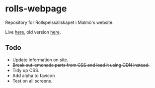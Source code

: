 # rolls-webpage

Repository for Rollspelssällskapet i Malmö's website.

Live [here](https://rollspelssallskapet.github.io/rolls-web/), old version [here](http://rollspelssallskapet.se/).

## Todo
* Update information on site.
* ~~Break out lemonade parts from CSS and load it using CDN instead.~~
* Tidy up CSS.
* Add alpha to favicon
* Test on all screens.
